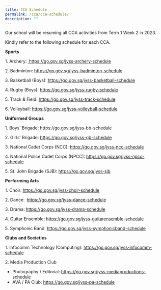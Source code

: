 ```yaml
---
title: CCA Schedule
permalink: /cca/cca-schedule/
description: ""
---
```

<p>Our school will be resuming all CCA activities from Term 1 Week 2 in 2023.</p>
<p>Kindly refer to the following schedule for each CCA.</p>
<p><strong>Sports</strong></p>
<p>1. Archery:  <u><a href="https://go.gov.sg/jyss-archery-schedule-2021" target="_blank" rel="noopener">&nbsp;</a><a href="https://go.gov.sg/jyss-archery-schedule">https://go.gov.sg/jyss-archery-schedule</a></u></p>
<p>2. Badminton: <u><a href="https://go.gov.sg/jyss-badminton-schedul">https://go.gov.sg/jyss-badminton-schedule</a></u></p>
<p>3. Basketball (Boys): <u><a href="https://docs.google.com/spreadsheets/d/1flTXKJhxLQIDNO7Bx2Siu1KbwC-kSMxj/edit?usp=sharing&ouid=100489842546183031767&rtpof=true&sd=true">https://go.gov.sg/jyss-basketball-schedule</a></u></p>
<p>4. Rugby (Boys): <a href="https://go.gov.sg/jyss-rugby-schedule-2022" target="_blank" rel="noopener">https://go.gov.sg/jyss-rugby-schedule</a></p>
<p>5. Track &amp; Field: <u><a href="https://go.gov.sg/jyss-track-schedule">https://go.gov.sg/jyss-track-schedule</a></u></p>
<p>6. Volleyball: <u><a href="https://go.gov.sg/jyss-volleyball-schedule">https://go.gov.sg/jyss-volleyball-schedule</a></u></p>
<p><strong>Uniformed Groups</strong></p>
<p>1. Boys' Brigade: <u><a href="https://go.gov.sg/jyss-bb-schedule">https://go.gov.sg/jyss-bb-schedule</a></u></p>
<p>2. Girls' Brigade: <u><a href="https://go.gov.sg/jyss-gb-schedule-2021" target="_blank" rel="noopener">https://go.gov.sg/jyss-gb-schedule</a><br /></u></p>
<p>3. National Cadet Corps (NCC): <u><a href="https://docs.google.com/spreadsheets/d/14vhY0Ns2R25QtfRHt1XOy2IM2zT_pI5vFeMOXmA5zTA/edit#gid=131856016">https://go.gov.sg/jyss-ncc-schedule</a></u></p>
<p>4. National Police Cadet Corps (NPCC): <u><a href="https://docs.google.com/spreadsheets/d/103vn0i8idVse7yodShQycKczngBuRaZj/edit#gid=127127234">https://go.gov.sg/jyss-npcc-schedule</a></u></p>
<p>5. St. John Brigade (SJB): <u><a href="https://docs.google.com/spreadsheets/d/1SuXTe-sWYTpIaD0syTIwWJXOD-31Ld4o1ALpeNR5THg/edit#gid=59951477">https://go.gov.sg/jyss-sjb</a></u></p>
<p><strong>Performing Arts</strong></p>
<p>1. Choir: <u><a href="https://go.gov.sg/jyss-choir-schedule">https://go.gov.sg/jyss-choir-schedule</a></u></p>
<p>2. Dance: &nbsp;<u><a href="https://docs.google.com/spreadsheets/d/1PPGNUYyJqpg00pyLjdQ3nr36Etelf5yOnI2GYYGkpiA/edit#gid=321501424">https://go.gov.sg/jyss-dance-schedule</a></u></p>
<p>3. Drama: <u><a href="https://go.gov.sg/jyss-drama-schedule">https://go.gov.sg/jyss-drama-schedule</a></u></p>
<p>4. Guitar Ensemble: <u><a href="https://go.gov.sg/jyss-guitarensemble-schedule">https://go.gov.sg/jyss-guitarensemble-schedule</a></u></p>
<p>5. Symphonic Band: <u><a href="https://go.gov.sg/jyss-symphonicband-schedule-2021" target="_blank" rel="noopener">https://go.gov.sg/jyss-symphonicband-schedule</a></u></p>
<p><strong>Clubs and Societies</strong></p>
<p>1. Infocomm Technology (Computing): <u><a href="https://file.go.gov.sg/jyss-infocomm-schedule-2021.pdf">https://go.gov.sg/jyss-infocomm-schedule</a></u></p>
<p>2. Media Production Club</p>
<ul>
<li>Photography / Editorial: <u><a href="https://docs.google.com/spreadsheets/d/1sU1uzTgodfHpFZLwiu9vj9wnXXC7OeXosZ65SWhazc4/edit#gid=545536081">https://go.gov.sg/jyss-mediaproductions-schedule</a></u></li>
<li>AVA / PA Club: <a href="https://go.gov.sg/jyss-pa-schedule-2021" target="_blank" rel="noopener"><u>https://go.gov.sg/jyss-pa-schedule</u></a></li>
</ul>